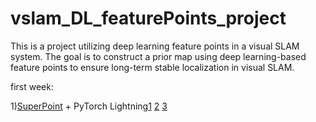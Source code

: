 # vslam_DL_featurePoints_project
 This is a project utilizing deep learning feature points in a visual SLAM system. The goal is to construct a prior map using deep learning-based feature points to ensure long-term stable localization in visual SLAM.


 first week:

1)[SuperPoint](https://github.com/rpautrat/SuperPoint) + PyTorch Lightning[1](https://lightning.ai/docs/pytorch/stable/starter/introduction.html)  [2](https://github.com/miracleyoo/pytorch-lightning-template/tree/master)  [3](https://zhuanlan.zhihu.com/p/353985363)
